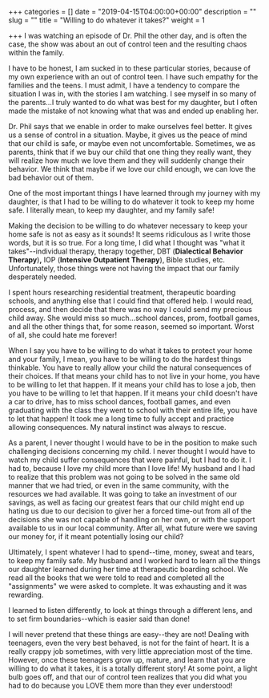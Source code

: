 +++
categories = []
date = "2019-04-15T04:00:00+00:00"
description = ""
slug = ""
title = "Willing to do whatever it takes?"
weight = 1

+++
I was watching an episode of Dr. Phil the other day, and is often the case, the show was about an out of control teen and the resulting chaos within the family.

I have to be honest, I am sucked in to these particular stories, because of my own experience with an out of control teen. I have such empathy for the families and the teens. I must admit, I have a tendency to compare the situation I was in, with the stories I am watching. I see myself in so many of the parents...I truly wanted to do what was best for my daughter, but I often made the mistake of not knowing what that was and ended up enabling her.

Dr. Phil says that we enable in order to make ourselves feel better. It gives us a sense of control in a situation. Maybe, it gives us the peace of mind that our child is safe, or maybe even not uncomfortable. Sometimes, we as parents, think that if we buy our child that one thing they really want, they will realize how much we love them and they will suddenly change their behavior. We think that maybe if we love our child enough, we can love the bad behavior out of them.

One of the most important things I have learned through my journey with my daughter, is that I had to be willing to do whatever it took to keep my home safe. I literally mean, to keep my daughter, and my family safe!

Making the decision to be willing to do whatever necessary to keep your home safe is not as easy as it sounds! It seems ridiculous as I write those words, but it is so true. For a long time, I did what I thought was "what it takes"--individual therapy, therapy together, DBT (**Dialectical Behavior Therapy**)**,** IOP (**Intensive Outpatient Therapy**), Bible studies, etc. Unfortunately, those things were not having the impact that our family desperately needed.

I spent hours researching residential treatment, therapeutic boarding schools, and anything else that I could find that offered help. I would read, process, and then decide that there was no way I could send my precious child away. She would miss so much...school dances, prom, football games, and all the other things that, for some reason, seemed so important. Worst of all, she could hate me forever!

When I say you have to be willing to do what it takes to protect your home and your family, I mean, you have to be willing to do the hardest things thinkable. You have to really allow your child the natural consequences of their choices. If that means your child has to not live in your home, you have to be willing to let that happen. If it means your child has to lose a job, then you have to be willing to let that happen. If it means your child doesn't have a car to drive, has to miss school dances, football games, and even graduating with the class they went to school with their entire life, you have to let that happen! It took me a long time to fully accept and practice allowing consequences. My natural instinct was always to rescue.

As a parent, I never thought I would have to be in the position to make such challenging decisions concerning my child. I never thought I would have to watch my child suffer consequences that were painful, but I had to do it. I had to, because I love my child more than I love life! My husband and I had to realize that this problem was not going to be solved in the same old manner that we had tried, or even in the same community, with the resources we had available. It was going to take an investment of our savings, as well as facing our greatest fears that our child might end up hating us due to our decision to giver her a forced time-out from all of the decisions she was not capable of handling on her own, or with the support available to us in our local community. After all, what future were we saving our money for, if it meant potentially losing our child?

Ultimately, I spent whatever I had to spend--time, money, sweat and tears, to keep my family safe. My husband and I worked hard to learn all the things our daughter learned during her time at therapeutic boarding school. We read all the books that we were told to read and completed all the "assignments" we were asked to complete. It was exhausting and it was rewarding.

I learned to listen differently, to look at things through a different lens, and to set firm boundaries--which is easier said than done!

I will never pretend that these things are easy--they are not! Dealing with teenagers, even the very best behaved, is not for the faint of heart. It is a really crappy job sometimes, with very little appreciation most of the time. However, once these teenagers grow up, mature, and learn that you are willing to do what it takes, it is a totally different story! At some point, a light bulb goes off, and that our of control teen realizes that you did what you had to do because you LOVE them more than they ever understood!